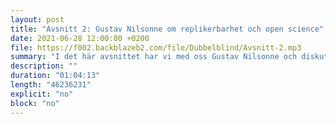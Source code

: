 ```yaml
---
layout: post
title: "Avsnitt 2: Gustav Nilsonne om replikerbarhet och open science"
date: 2021-06-28 12:00:00 +0200
file: https://f002.backblazeb2.com/file/Dubbelblind/Avsnitt-2.mp3
summary: "I det här avsnittet har vi med oss Gustav Nilsonne och diskuterar replikerbarhet och open science tillsammans med honom."
description: ""
duration: "01:04:13" 
length: "46236231"
explicit: "no" 
block: "no"
---
```

